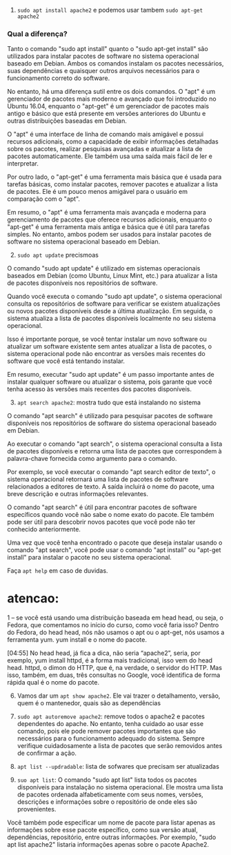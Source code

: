 1. `sudo apt install apache2` e podemos usar tambem `sudo apt-get apache2`

### Qual a diferença?

Tanto o comando "sudo apt install" quanto o "sudo apt-get install" são utilizados para instalar pacotes de software no sistema operacional baseado em Debian. Ambos os comandos instalam os pacotes necessários, suas dependências e quaisquer outros arquivos necessários para o funcionamento correto do software.

No entanto, há uma diferença sutil entre os dois comandos. O "apt" é um gerenciador de pacotes mais moderno e avançado que foi introduzido no Ubuntu 16.04, enquanto o "apt-get" é um gerenciador de pacotes mais antigo e básico que está presente em versões anteriores do Ubuntu e outras distribuições baseadas em Debian.

O "apt" é uma interface de linha de comando mais amigável e possui recursos adicionais, como a capacidade de exibir informações detalhadas sobre os pacotes, realizar pesquisas avançadas e atualizar a lista de pacotes automaticamente. Ele também usa uma saída mais fácil de ler e interpretar.

Por outro lado, o "apt-get" é uma ferramenta mais básica que é usada para tarefas básicas, como instalar pacotes, remover pacotes e atualizar a lista de pacotes. Ele é um pouco menos amigável para o usuário em comparação com o "apt".

Em resumo, o "apt" é uma ferramenta mais avançada e moderna para gerenciamento de pacotes que oferece recursos adicionais, enquanto o "apt-get" é uma ferramenta mais antiga e básica que é útil para tarefas simples. No entanto, ambos podem ser usados para instalar pacotes de software no sistema operacional baseado em Debian.



2.  `sudo apt update`
precismoas


O comando "sudo apt update" é utilizado em sistemas operacionais baseados em Debian (como Ubuntu, Linux Mint, etc.) para atualizar a lista de pacotes disponíveis nos repositórios de software.

Quando você executa o comando "sudo apt update", o sistema operacional consulta os repositórios de software para verificar se existem atualizações ou novos pacotes disponíveis desde a última atualização. Em seguida, o sistema atualiza a lista de pacotes disponíveis localmente no seu sistema operacional.

Isso é importante porque, se você tentar instalar um novo software ou atualizar um software existente sem antes atualizar a lista de pacotes, o sistema operacional pode não encontrar as versões mais recentes do software que você está tentando instalar.

Em resumo, executar "sudo apt update" é um passo importante antes de instalar qualquer software ou atualizar o sistema, pois garante que você tenha acesso às versões mais recentes dos pacotes disponíveis.


3. `apt search apache2`: mostra tudo que está instalando no sistema


O comando "apt search" é utilizado para pesquisar pacotes de software disponíveis nos repositórios de software do sistema operacional baseado em Debian.

Ao executar o comando "apt search", o sistema operacional consulta a lista de pacotes disponíveis e retorna uma lista de pacotes que correspondem à palavra-chave fornecida como argumento para o comando.

Por exemplo, se você executar o comando "apt search editor de texto", o sistema operacional retornará uma lista de pacotes de software relacionados a editores de texto. A saída incluirá o nome do pacote, uma breve descrição e outras informações relevantes.

O comando "apt search" é útil para encontrar pacotes de software específicos quando você não sabe o nome exato do pacote. Ele também pode ser útil para descobrir novos pacotes que você pode não ter conhecido anteriormente.

Uma vez que você tenha encontrado o pacote que deseja instalar usando o comando "apt search", você pode usar o comando "apt install" ou "apt-get install" para instalar o pacote no seu sistema operacional.

Faça `apt help` em caso de duvidas.
# atencao:

1 – se você está usando uma distribuição baseada em head head, ou seja, o Fedora, que comentamos no início do curso, como você faria isso? Dentro do Fedora, do head head, nós não usamos o apt ou o apt-get, nós usamos a ferramenta yum. yum install e o nome do pacote.

[04:55] No head head, já fica a dica, não seria “apache2”, seria, por exemplo, yum install httpd, é a forma mais tradicional, isso vem do head head. httpd, o dimon do HTTP, que é, na verdade, o servidor do HTTP. Mas isso, também, em duas, três consultas no Google, você identifica de forma rápida qual é o nome do pacote.


6. Vamos dar um `apt show apache2`. Ele vai trazer o detalhamento, versão, quem é o mantenedor, quais são as dependências


7. `sudo apt autoremove apache2`: remove todos o apache2 e  pacotes dependentes do apache. No entanto, tenha cuidado ao usar esse comando, pois ele pode remover pacotes importantes que são necessários para o funcionamento adequado do sistema. Sempre verifique cuidadosamente a lista de pacotes que serão removidos antes de confirmar a ação.

8. `apt list --updradable`: lista de sofwares que precisam ser atualizadas

9. `suo apt list`: O comando "sudo apt list" lista todos os pacotes disponíveis para instalação no sistema operacional. Ele mostra uma lista de pacotes ordenada alfabeticamente com seus nomes, versões, descrições e informações sobre o repositório de onde eles são provenientes.

Você também pode especificar um nome de pacote para listar apenas as informações sobre esse pacote específico, como sua versão atual, dependências, repositório, entre outras informações. Por exemplo, "sudo apt list apache2" listaria informações apenas sobre o pacote Apache2.